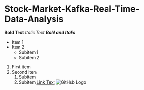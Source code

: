  # Stock-Market-Kafka-Real-Time-Data-Analysis
**Bold Text**
*Italic Text*
***Bold and Italic***

- Item 1
- Item 2
  - Subitem 1
  - Subitem 2
1. First item
2. Second item
   1. Subitem
   2. Subitem
[Link Text](http://example.com)
![GitHub Logo](https://github.githubassets.com/images/modules/logos_page/GitHub-Mark.png)

